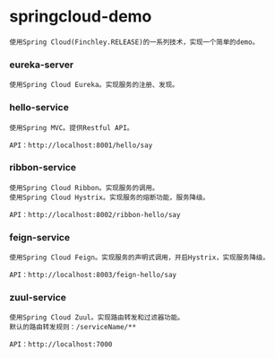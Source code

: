 # springcloud-demo
	
	使用Spring Cloud(Finchley.RELEASE)的一系列技术，实现一个简单的demo。

### eureka-server
	
	使用Spring Cloud Eureka。实现服务的注册、发现。

### hello-service

	使用Spring MVC。提供Restful API。
	
	API：http://localhost:8001/hello/say
	
### ribbon-service

	使用Spring Cloud Ribbon。实现服务的调用。
	使用Spring Cloud Hystrix。实现服务的熔断功能，服务降级。
	
	API：http://localhost:8002/ribbon-hello/say
	
### feign-service

	使用Spring Cloud Feign。实现服务的声明式调用，开启Hystrix，实现服务降级。
	
	API：http://localhost:8003/feign-hello/say
	
### zuul-service

	使用Spring Cloud Zuul。实现路由转发和过滤器功能。
	默认的路由转发规则：/serviceName/**
	
	API：http://localhost:7000